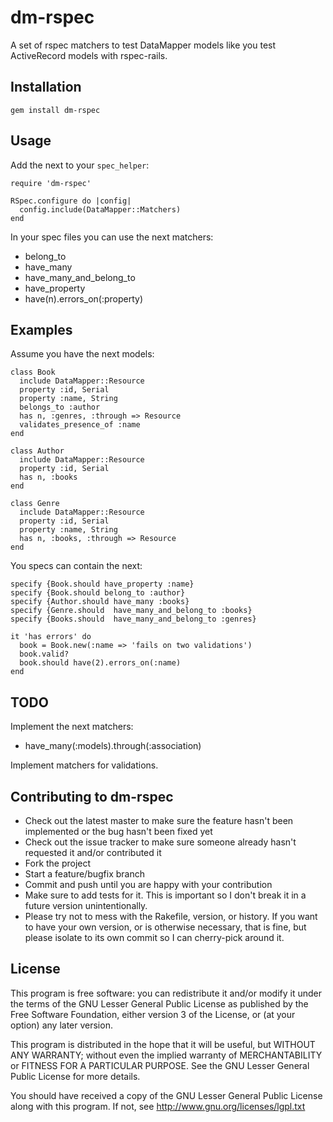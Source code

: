 # dm-rspec

A set of rspec matchers to test DataMapper models like you test ActiveRecord models with rspec-rails.


## Installation

    gem install dm-rspec


## Usage
    
Add the next to your `spec_helper`:

    require 'dm-rspec'
    
    RSpec.configure do |config|
      config.include(DataMapper::Matchers)
    end

In your spec files you can use the next matchers:

* belong\_to
* have\_many
* have\_many\_and\_belong\_to
* have\_property
* have(n).errors_on(:property)


## Examples

Assume you have the next models:

    class Book
      include DataMapper::Resource
      property :id, Serial
      property :name, String
      belongs_to :author
      has n, :genres, :through => Resource
      validates_presence_of :name
    end

    class Author
      include DataMapper::Resource
      property :id, Serial
      has n, :books
    end

    class Genre
      include DataMapper::Resource
      property :id, Serial
      property :name, String
      has n, :books, :through => Resource
    end

You specs can contain the next:

    specify {Book.should have_property :name}
    specify {Book.should belong_to :author}
    specify {Author.should have_many :books}
    specify {Genre.should  have_many_and_belong_to :books}
    specify {Books.should  have_many_and_belong_to :genres}

    it 'has errors' do
      book = Book.new(:name => 'fails on two validations')
      book.valid?
      book.should have(2).errors_on(:name)
    end


## TODO

Implement the next matchers:

* have\_many(:models).through(:association) 

Implement matchers for validations.


## Contributing to dm-rspec
 
* Check out the latest master to make sure the feature hasn't been implemented or the bug hasn't been fixed yet
* Check out the issue tracker to make sure someone already hasn't requested it and/or contributed it
* Fork the project
* Start a feature/bugfix branch
* Commit and push until you are happy with your contribution
* Make sure to add tests for it. This is important so I don't break it in a future version unintentionally.
* Please try not to mess with the Rakefile, version, or history. If you want to have your own version, or is otherwise necessary, that is fine, but please isolate to its own commit so I can cherry-pick around it.


## License

This program is free software: you can redistribute it and/or modify
it under the terms of the GNU Lesser General Public License as published by
the Free Software Foundation, either version 3 of the License, or
(at your option) any later version.

This program is distributed in the hope that it will be useful,
but WITHOUT ANY WARRANTY; without even the implied warranty of
MERCHANTABILITY or FITNESS FOR A PARTICULAR PURPOSE.  See the
GNU Lesser General Public License for more details.

You should have received a copy of the GNU Lesser General Public License
along with this program.  If not, see <http://www.gnu.org/licenses/lgpl.txt>
